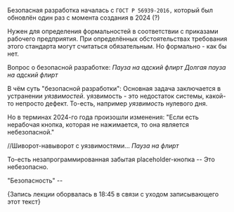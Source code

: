 Безопасная разработка началась с `ГОСТ Р 56939-2016,` который был обновлён один раз с момента создания в 2024 (?)

Нужен для определения формальностей в соответствии с приказами рабочего предприятия.
При определённых обстоятельствах требования этого стандарта могут считаться обязательным. Но формально - как бы нет.

Вопрос о безопасной разработке: 
*Пауза на адский флирт*
*Долгая пауза на адский флирт*

В чём суть "безопасной разработки": Основная задача заключается в устранении *уязвимостей*.
уязвимость - это недостаток системы, какой-то непросто дефект. То-есть, например *уязвимость* нулевого дня.

Но в терминах 2024-го года произошли изменения: "Если есть нерабочая кнопка, которая не нажимается, то она является небезопасной."

//Шиворот-навыворот с уязвимостями...
*Пауза на флирт*

То-есть незапрограммированная забытая placeholder-кнопка -- Это небезопасно.

"Безопасность" -- 

{Запись лекции оборвалась в 18:45 в связи с уходом записывающего этот текст}